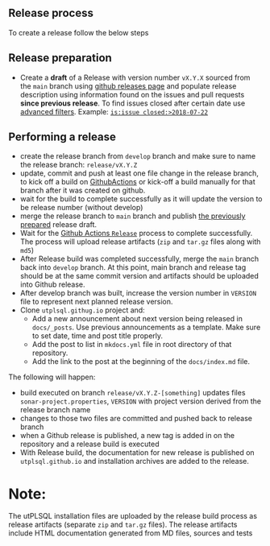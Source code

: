 ## Release process 

To create a release follow the below steps

## Release preparation
   - Create a **draft** of a Release with version number `vX.Y.X`  sourced from the `main` branch using [github releases page](https://github.com/utPLSQL/utPLSQL/releases) and populate release description using information found on the issues and pull requests **since previous release**.
   To find issues closed after certain date use [advanced filters](https://help.github.com/articles/searching-issues-and-pull-requests/#search-by-open-or-closed-state). 
   Example: [`is:issue closed:>2018-07-22`](https://github.com/utPLSQL/utPLSQL/issues?utf8=%E2%9C%93&q=is%3Aissue+closed%3A%3E2018-07-22+)

## Performing a release
   - create the release branch from `develop` branch and make sure to name the release branch: `release/vX.Y.Z`
   - update, commit and push at least one file change in the release branch, to kick off a build on [GithubActions](https://github.com/utPLSQL/utPLSQL/actions) or kick-off a build manually for that branch after it was created on github. 
   - wait for the build to complete successfully as it will update the version to be release number (without develop)
   - merge the release branch to `main` branch and publish [the previously prepared](#release-preparation) release draft.
   - Wait for the [Github Actions `Release`](https://github.com/utPLSQL/utPLSQL/actions/workflows/release.yml) process to complete successfully. The process will upload release artifacts (`zip` and `tar.gz` files along with `md5`) 
   - After Release build was completed successfully, merge the `main` branch back into `develop` branch. At this point, main branch and release tag should be at the same commit version and artifacts should be uploaded into Github release. 
   - After develop branch was built, increase the version number in `VERSION` file to represent next planned release version.
   - Clone `utplsql.githug.io` project and:
     - Add a new announcement about next version being released in `docs/_posts`. Use previous announcements as a template. Make sure to set date, time and post title properly. 
     - Add the post to list in `mkdocs.yml` file in root directory of that repository.
     - Add the link to the post at the beginning of the `docs/index.md` file.

The following will happen:
   - build executed on branch `release/vX.Y.Z-[something]` updates files `sonar-project.properties`, `VERSION` with project version derived from the release branch name
   - changes to those two files are committed and pushed back to release branch
   - when a Github release is published, a new tag is added in on the repository and a release build is executed
   - With Release build, the documentation for new release is published on `utplsql.github.io` and installation archives are added to the release.

# Note:
The utPLSQL installation files are uploaded by the release build process as release artifacts (separate `zip` and `tar.gz` files).
The release artifacts include HTML documentation generated from MD files, sources and tests
